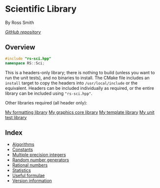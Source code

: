 # Scientific Library

By Ross Smith

_[GitHub repository](https://github.com/CaptainCrowbar/rs-sci)_

## Overview

```c++
#include "rs-sci.hpp"
namespace RS::Sci;
```

This is a headers-only library; there is nothing to build (unless you want to
run the unit tests), and no binaries to install. The CMake file includes an
`install` target to copy the headers into `/usr/local/include` or the
equivalent. Headers can be included individually as required, or the entire
library can be included using `"rs-sci.hpp"`.

Other libraries required (all header only):

[My formatting library](https://github.com/CaptainCrowbar/rs-format)
[My graphics core library](https://github.com/CaptainCrowbar/rs-graphics-core)
[My template library](https://github.com/CaptainCrowbar/rs-tl)
[My unit test library](https://github.com/CaptainCrowbar/rs-unit-test)

## Index

* [Algorithms](algorithms.html)
* [Constants](constants.html)
* [Multiple precision integers](mp-integer.html)
* [Random number generators](random.html)
* [Rational numbers](rational.html)
* [Statistics](statistics.html)
* [Useful formulae](formula.html)
* [Version information](version.html)
